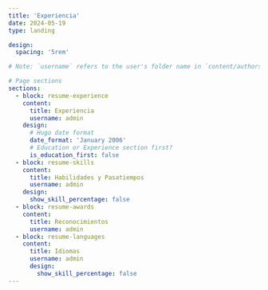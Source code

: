 ```yaml
---
title: 'Experiencia'
date: 2024-05-19
type: landing

design:
  spacing: '5rem'

# Note: `username` refers to the user's folder name in `content/authors/`

# Page sections
sections:
  - block: resume-experience
    content:
      title: Experiencia
      username: admin
    design:
      # Hugo date format
      date_format: 'January 2006'
      # Education or Experience section first?
      is_education_first: false
  - block: resume-skills
    content:
      title: Habilidades y Pasatiempos
      username: admin
    design:
      show_skill_percentage: false
  - block: resume-awards
    content:
      title: Reconocimientos
      username: admin
  - block: resume-languages
    content:
      title: Idiomas
      username: admin
      design:
        show_skill_percentage: false
---
```

